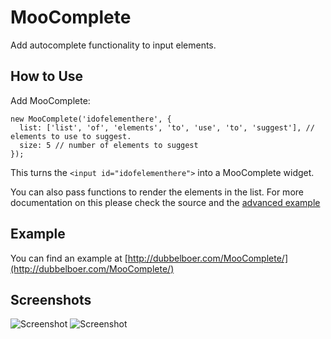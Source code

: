 MooComplete
===========

Add autocomplete functionality to input elements.

How to Use
----------

Add MooComplete:

    new MooComplete('idofelementhere', {
      list: ['list', 'of', 'elements', 'to', 'use', 'to', 'suggest'], // elements to use to suggest.
      size: 5 // number of elements to suggest
    });

This turns the `<input id="idofelementhere">` into a MooComplete widget. 

You can also pass functions to render the elements in the list. For more documentation on this please check the source and the [advanced example](http://dubbelboer.com/MooComplete/)

Example
-------

You can find an example at [http://dubbelboer.com/MooComplete/](http://dubbelboer.com/MooComplete/)

Screenshots
-----------

![Screenshot](http://dubbelboer.com/MooComplete/demo.png)
![Screenshot](http://dubbelboer.com/MooComplete/demo2.png)

